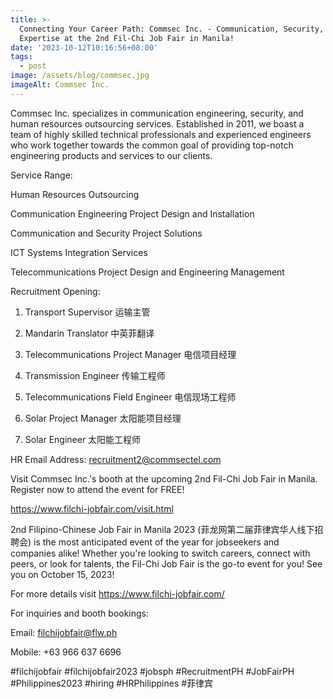 ```yaml
---
title: >-
  Connecting Your Career Path: Commsec Inc. - Communication, Security, and HR
  Expertise at the 2nd Fil-Chi Job Fair in Manila!
date: '2023-10-12T10:16:56+08:00'
tags:
  - post
image: /assets/blog/commsec.jpg
imageAlt: Commsec Inc.
---
```

Commsec Inc. specializes in communication engineering, security, and human resources outsourcing services. Established in 2011, we boast a team of highly skilled technical professionals and experienced engineers who work together towards the common goal of providing top-notch engineering products and services to our clients.



Service Range:



Human Resources Outsourcing

Communication Engineering Project Design and Installation

Communication and Security Project Solutions

ICT Systems Integration Services

Telecommunications Project Design and Engineering Management



Recruitment Opening:



1. Transport Supervisor 运输主管

2. Mandarin Translator 中英菲翻译

3. Telecommunications Project Manager 电信项目经理

4. Transmission Engineer 传输工程师

5. Telecommunications Field Engineer 电信现场工程师

6. Solar Project Manager 太阳能项目经理

7. Solar Engineer 太阳能工程师



HR Email Address: recruitment2@commsectel.com



Visit Commsec Inc.'s booth at the upcoming 2nd Fil-Chi Job Fair in Manila. Register now to attend the event for FREE!



https://www.filchi-jobfair.com/visit.html



2nd Filipino-Chinese Job Fair in Manila 2023 (菲龙网第二届菲律宾华人线下招聘会) is the most anticipated event of the year for jobseekers and companies alike! Whether you're looking to switch careers, connect with peers, or look for talents, the Fil-Chi Job Fair is the go-to event for you! See you on October 15, 2023!



For more details visit https://www.filchi-jobfair.com/



For inquiries and booth bookings:



Email: filchijobfair@flw.ph



Mobile: +63 966 637 6696



\#filchijobfair #filchijobfair2023 #jobsph #RecruitmentPH #JobFairPH #Philippines2023 #hiring #HRPhilippines #菲律宾
